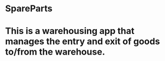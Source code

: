 # SpareParts
# This is a warehousing app that manages the entry and exit of goods to/from the warehouse.
